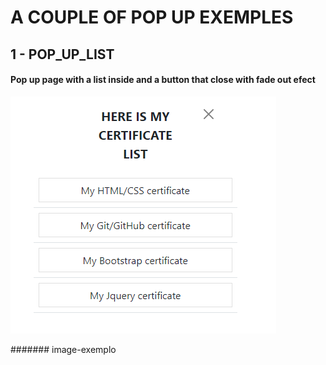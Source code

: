 # A COUPLE OF POP UP EXEMPLES

## 1 - POP_UP_LIST

#### Pop up page with a list inside and a button that close with fade out efect


![exemplo](https://github.com/ter-9001/bootstrap-exemplos/blob/master/screen%20transations/pop%20up/Screenshot_50.png)

####### image-exemplo
